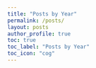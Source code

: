 ```yaml
---
title: "Posts by Year"
permalink: /posts/
layout: posts
author_profile: true
toc: true
toc_label: "Posts by Year"
toc_icon: "cog"
---
```

